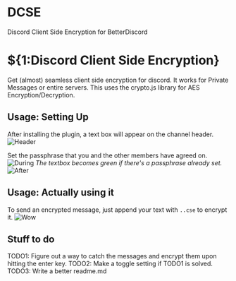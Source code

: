 # DCSE
Discord Client Side Encryption for BetterDiscord


# ${1:Discord Client Side Encryption}
Get (almost) seamless client side encryption for discord. It works for Private Messages or entire servers.
This uses the crypto.js library for AES Encryption/Decryption.

## Usage: Setting Up
After installing the plugin, a text box will appear on the channel header.
![Header](http://i.imgur.com/6bUKCR3.png)

Set the passphrase that you and the other members have agreed on.
![During](http://i.imgur.com/UuELGYS.png)
_The textbox becomes green if there's a passphrase already set._
![After](http://i.imgur.com/Ndv0Lps.png)

## Usage: Actually using it
To send an encrypted message, just append your text with `..cse` to encrypt it.
![Wow](http://i.imgur.com/cZZPNAC.gifv)

## Stuff to do
TODO1: Figure out a way to catch the messages and encrypt them upon hitting the enter key.
TODO2: Make a toggle setting if TODO1 is solved.
TODO3: Write a better readme.md
